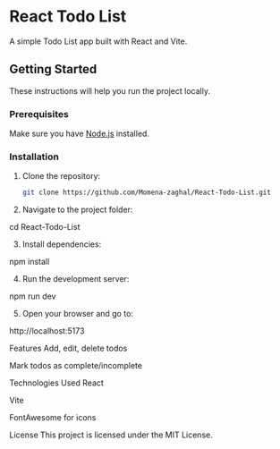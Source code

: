# React Todo List

A simple Todo List app built with React and Vite.

## Getting Started

These instructions will help you run the project locally.

### Prerequisites

Make sure you have [Node.js](https://nodejs.org/) installed.

### Installation

1. Clone the repository:

   ```bash
   git clone https://github.com/Momena-zaghal/React-Todo-List.git

   ```

2. Navigate to the project folder:

cd React-Todo-List

3. Install dependencies:

npm install

4. Run the development server:

npm run dev

5. Open your browser and go to:

http://localhost:5173

Features
Add, edit, delete todos

Mark todos as complete/incomplete

Technologies Used
React

Vite

FontAwesome for icons

License
This project is licensed under the MIT License.

